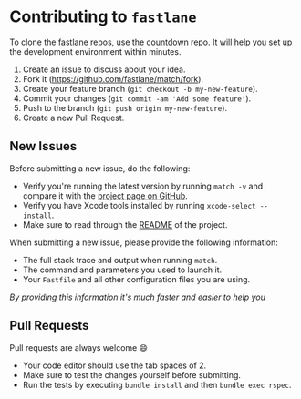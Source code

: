 # Contributing to `fastlane`

To clone the [fastlane](https://fastlane.tools) repos, use the [countdown](https://github.com/fastlane/countdown) repo. It will help you set up the development environment within minutes.

1. Create an issue to discuss about your idea.
2. Fork it (https://github.com/fastlane/match/fork).
3. Create your feature branch (`git checkout -b my-new-feature`).
4. Commit your changes (`git commit -am 'Add some feature'`).
5. Push to the branch (`git push origin my-new-feature`).
6. Create a new Pull Request.

## New Issues

Before submitting a new issue, do the following:

- Verify you're running the latest version by running `match -v` and compare it with the [project page on GitHub](https://github.com/fastlane/match).
- Verify you have Xcode tools installed by running `xcode-select --install`.
- Make sure to read through the [README](https://github.com/fastlane/match) of the project.


When submitting a new issue, please provide the following information:

- The full stack trace and output when running `match`.
- The command and parameters you used to launch it.
- Your `Fastfile` and all other configuration files you are using. 

*By providing this information it's much faster and easier to help you*

## Pull Requests

Pull requests are always welcome :smile:

- Your code editor should use the tab spaces of 2.
- Make sure to test the changes yourself before submitting.
- Run the tests by executing `bundle install` and then `bundle exec rspec`.
